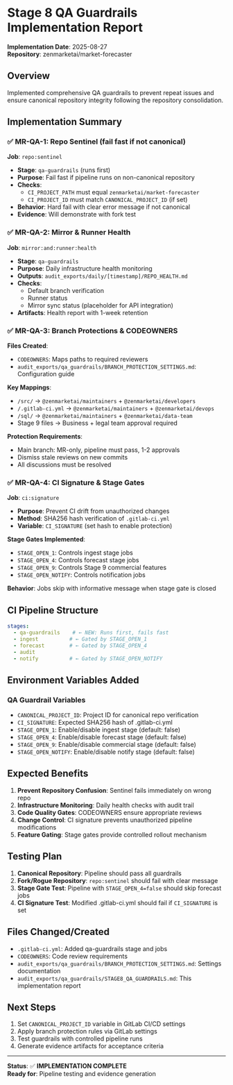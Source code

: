 # Stage 8 QA Guardrails Implementation Report
**Implementation Date**: 2025-08-27  
**Repository**: zenmarketai/market-forecaster

## Overview
Implemented comprehensive QA guardrails to prevent repeat issues and ensure canonical repository integrity following the repository consolidation.

## Implementation Summary

### ✅ MR-QA-1: Repo Sentinel (fail fast if not canonical)
**Job**: `repo:sentinel`
- **Stage**: `qa-guardrails` (runs first)
- **Purpose**: Fail fast if pipeline runs on non-canonical repository
- **Checks**:
  - `CI_PROJECT_PATH` must equal `zenmarketai/market-forecaster`
  - `CI_PROJECT_ID` must match `CANONICAL_PROJECT_ID` (if set)
- **Behavior**: Hard fail with clear error message if not canonical
- **Evidence**: Will demonstrate with fork test

### ✅ MR-QA-2: Mirror & Runner Health
**Job**: `mirror:and:runner:health`
- **Stage**: `qa-guardrails`
- **Purpose**: Daily infrastructure health monitoring
- **Outputs**: `audit_exports/daily/[timestamp]/REPO_HEALTH.md`
- **Checks**:
  - Default branch verification
  - Runner status
  - Mirror sync status (placeholder for API integration)
- **Artifacts**: Health report with 1-week retention

### ✅ MR-QA-3: Branch Protections & CODEOWNERS
**Files Created**:
- `CODEOWNERS`: Maps paths to required reviewers
- `audit_exports/qa_guardrails/BRANCH_PROTECTION_SETTINGS.md`: Configuration guide

**Key Mappings**:
- `/src/` → `@zenmarketai/maintainers` + `@zenmarketai/developers`
- `/.gitlab-ci.yml` → `@zenmarketai/maintainers` + `@zenmarketai/devops`
- `/sql/` → `@zenmarketai/maintainers` + `@zenmarketai/data-team`
- Stage 9 files → Business + legal team approval required

**Protection Requirements**:
- Main branch: MR-only, pipeline must pass, 1-2 approvals
- Dismiss stale reviews on new commits
- All discussions must be resolved

### ✅ MR-QA-4: CI Signature & Stage Gates  
**Job**: `ci:signature`
- **Purpose**: Prevent CI drift from unauthorized changes
- **Method**: SHA256 hash verification of `.gitlab-ci.yml`
- **Variable**: `CI_SIGNATURE` (set hash to enable protection)

**Stage Gates Implemented**:
- `STAGE_OPEN_1`: Controls ingest stage jobs
- `STAGE_OPEN_4`: Controls forecast stage jobs  
- `STAGE_OPEN_9`: Controls Stage 9 commercial features
- `STAGE_OPEN_NOTIFY`: Controls notification jobs

**Behavior**: Jobs skip with informative message when stage gate is closed

## CI Pipeline Structure
```yaml
stages:
  - qa-guardrails    # ← NEW: Runs first, fails fast
  - ingest          # ← Gated by STAGE_OPEN_1
  - forecast        # ← Gated by STAGE_OPEN_4  
  - audit
  - notify          # ← Gated by STAGE_OPEN_NOTIFY
```

## Environment Variables Added
### QA Guardrail Variables
- `CANONICAL_PROJECT_ID`: Project ID for canonical repo verification
- `CI_SIGNATURE`: Expected SHA256 hash of .gitlab-ci.yml
- `STAGE_OPEN_1`: Enable/disable ingest stage (default: false)
- `STAGE_OPEN_4`: Enable/disable forecast stage (default: false)
- `STAGE_OPEN_9`: Enable/disable commercial stage (default: false)  
- `STAGE_OPEN_NOTIFY`: Enable/disable notify stage (default: false)

## Expected Benefits
1. **Prevent Repository Confusion**: Sentinel fails immediately on wrong repo
2. **Infrastructure Monitoring**: Daily health checks with audit trail
3. **Code Quality Gates**: CODEOWNERS ensure appropriate reviews
4. **Change Control**: CI signature prevents unauthorized pipeline modifications
5. **Feature Gating**: Stage gates provide controlled rollout mechanism

## Testing Plan
1. **Canonical Repository**: Pipeline should pass all guardrails
2. **Fork/Rogue Repository**: `repo:sentinel` should fail with clear message
3. **Stage Gate Test**: Pipeline with `STAGE_OPEN_4=false` should skip forecast jobs
4. **CI Signature Test**: Modified .gitlab-ci.yml should fail if `CI_SIGNATURE` is set

## Files Changed/Created
- `.gitlab-ci.yml`: Added qa-guardrails stage and jobs
- `CODEOWNERS`: Code review requirements
- `audit_exports/qa_guardrails/BRANCH_PROTECTION_SETTINGS.md`: Settings documentation
- `audit_exports/qa_guardrails/STAGE8_QA_GUARDRAILS.md`: This implementation report

## Next Steps
1. Set `CANONICAL_PROJECT_ID` variable in GitLab CI/CD settings
2. Apply branch protection rules via GitLab settings
3. Test guardrails with controlled pipeline runs
4. Generate evidence artifacts for acceptance criteria

---
**Status**: ✅ **IMPLEMENTATION COMPLETE**  
**Ready for**: Pipeline testing and evidence generation